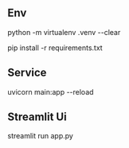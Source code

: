 ## Env 
  python -m virtualenv .venv --clear
  
  pip install -r requirements.txt
 
 ## Service
  uvicorn main:app --reload

## Streamlit Ui
  streamlit run app.py
